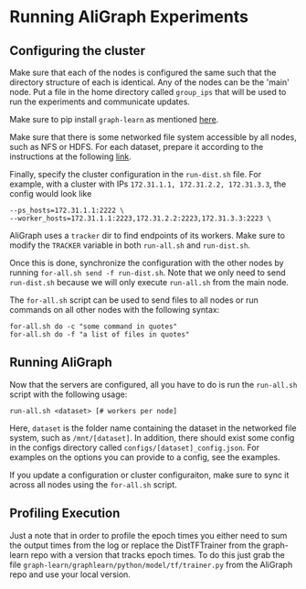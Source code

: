 # Running AliGraph Experiments

## Configuring the cluster
Make sure that each of the nodes is configured the same such that the
directory structure of each is identical.
Any of the nodes can be the 'main' node.
Put a file in the home directory called `group_ips` that will be used to run
the experiments and communicate updates.

Make sure to pip install `graph-learn` as mentioned
[here](https://github.com/alibaba/graph-learn/blob/master/docs/install_en.md).

Make sure that there is some networked file system accessible by all
nodes, such as NFS or HDFS.
For each dataset, prepare it according to the instructions at the following
[link](https://github.com/alibaba/graph-learn/blob/master/docs/quick_start_en.md#31-data-preparation).

Finally, specify the cluster configuration in the `run-dist.sh` file.
For example, with a cluster with IPs `172.31.1.1, 172.31.2.2, 172.31.3.3`,
the config would look like
```
--ps_hosts=172.31.1.1:2222 \
--worker_hosts=172.31.1.1:2223,172.31.2.2:2223,172.31.3.3:2223 \
```

AliGraph uses a `tracker` dir to find endpoints of its workers.
Make sure to modify the `TRACKER` variable in both `run-all.sh` and `run-dist.sh`.

Once this is done, synchronize the configuration with the other nodes by
running `for-all.sh send -f run-dist.sh`.
Note that we only need to send `run-dist.sh` because we will only execute
`run-all.sh` from the main node.

The `for-all.sh` script can be used to send files to all nodes or run commands
on all other nodes with the following syntax:
```
for-all.sh do -c "some command in quotes"
for-all.sh do -f "a list of files in quotes"
```

## Running AliGraph
Now that the servers are configured, all you have to do is run the `run-all.sh`
script with the following usage:
```
run-all.sh <dataset> [# workers per node]
```

Here, `dataset` is the folder name containing the dataset in the networked file
system, such as `/mnt/[dataset]`.
In addition, there should exist some config in the configs directory called
`configs/[dataset]_config.json`.
For examples on the options you can provide to a config, see the examples.

If you update a configuration or cluster configuraiton, make sure to sync it
across all nodes using the `for-all.sh` script.

## Profiling Execution
Just a note that in order to profile the epoch times you either need to sum
the output times from the log or replace the DistTFTrainer from the graph-learn
repo with a version that tracks epoch times.
To do this just grab the file `graph-learn/graphlearn/python/model/tf/trainer.py`
from the AliGraph repo and use your local version.
